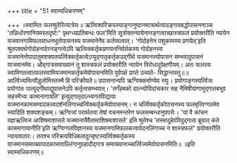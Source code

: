 +++
title = "51 स्वाम्यधिकरणम्"

+++
॥स्वामितः फलश्रुतेरित्यात्रेयः॥ ऋत्विक्परिक्रयस्याङ्गानुष्ठानमात्रार्थत्वादङ्गावबद्धोपासननाञ्च 'तन्निर्धारणानियमस्तदृष्टेः" पृथग्ध्यप्रतिबन्धः फल'मिति सूत्रोक्तन्यायेनानङ्गत्वाच्छास्त्रफलं प्रयोक्तरीति न्यायेन यजमानगामिफलसाधनभूतोपासनस्य यजमानेनैव कर्तव्यत्वात्। 'गोदोहनेन पशुकामस्य प्रणयेत्'इति श्रुतपश्वर्थगोदोहनादेरनङ्गत्वेऽपि ऋत्विक्कर्तृकप्रणयननिर्वर्तकस्य गोदोहनस्य यजमानेनोपादातुमशक्यतयर्त्विक्कर्तृकत्वेऽप्युद्गातृकर्तृकउद्गीथे यजमानस्योपासन सम्भवादुपासनं याजमानमेव। औद्गात्रसमाख्यानं तु शास्त्रफलं प्रयोक्तरीति न्यायेन विरोधादुपेक्षणीयम्। अतः फलस्य स्वामिगतत्वात्फलस्वामियजमानकर्तृकमेवोपासनमिति पूर्वपक्षे प्राप्ते उच्यते- सिद्धान्तस्तु॥॥आर्त्विज्यमित्यौड़ुलोमिस्तस्मै हि परिक्रीयते॥ उपासनान्यपि ऋग्विक्कर्माण्येव स्युः। प्रयोगाङ्गस्यर्त्विजः प्रयोगांतः पात्युद्गीथाद्युपासनेऽपि कर्तृत्वसम्भवात्। 'तगँहबको दाल्भ्योविदांचकार सह नैमिषीयाणामुद्गातबभूव सहस्मैभ्यः कामानागायति' इत्युद्गातृदाल्भ्यगतविद्याया यजमानकामसम्पादकत्वदर्शनलिंगाच्चर्त्विक्कर्तृकमेवोपासनम्। न चर्त्विंक्कर्तृकोपासनस्य फलमृत्विग्गतमेव स्यादिति शक्यशङ्कम्। ऋग्विजां परार्थतया तेषां वचनमन्तरेण फलसम्बन्धानुपपत्तेः। 'यां वै कांचन यज्ञऋत्विज आशिषमाशासते यजमानायैवैतामाशिषमाशासते' इति श्रुतेश्च 'तस्मादुहेवंविदुद्गाता ब्रूयात् कंते काममागायानीति'इति ऋग्विग्गतविज्ञानस्य यजमानगामिफलकत्वावेदनलिंगाच्च न शास्त्रफलं" प्रयोक्तरीति न्यायावतारः। ततश्च परिक्रयविधिबलादुत्सृष्टस्यर्त्विक्कर्तृकस्य याजमानसमाख्यापादकाभावाल्लिंगानुग्रहादौद्गात्र समाख्यानाच्चार्त्विज्यमेवोपासनमिति॥ ॥इति स्वाम्यधिकरणम्॥